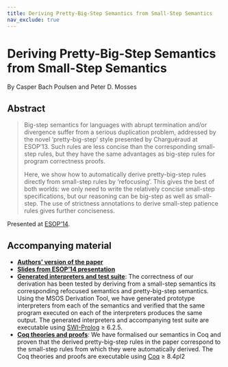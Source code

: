 ```yaml
---
title: Deriving Pretty-Big-Step Semantics from Small-Step Semantics
nav_exclude: true
---
```


# Deriving Pretty-Big-Step Semantics from Small-Step Semantics

By Casper Bach Poulsen and Peter D. Mosses

## Abstract

> Big-step semantics for languages with abrupt termination and/or divergence suffer from a serious duplication problem, addressed by the novel ‘pretty-big-step’ style presented by Charguéraud at ESOP’13. Such rules are less concise than the corresponding small-step rules, but they have the same advantages as big-step rules for program correctness proofs.
>
> Here, we show how to automatically derive pretty-big-step rules directly from small-step rules by ‘refocusing’. This gives the best of both worlds: we only need to write the relatively concise small-step specifications, but our reasoning can be big-step as well as small-step. The use of strictness annotations to derive small-step patience rules gives further conciseness.

Presented at [ESOP’14](https://flint.cs.yale.edu/esop2014/).

## Accompanying material

- **[Authors’ version of the paper](/files/2014/01/esop14.pdf)**
- **[Slides from ESOP’14 presentation](/files/2014/01/esop14-presentation.pdf)**
- **[Generated interpreters and test suite](/files/2014/01/esop14_interpreters.zip)**: The correctness of our derivation has been tested by deriving from a small-step semantics its corresponding refocused semantics and pretty-big-step semantics. Using the MSOS Derivation Tool, we have generated prototype interpreters from each of the semantics and verified that the same program executed on each of the interpreters produces the same output. The generated interpreters and accompanying test suite are executable using [SWI-Prolog](https://www.swi-prolog.org/) ≥ 6.2.5.
- **[Coq theories and proofs](/pubs/bachpoulsen2014a/coq/)**: We have formalised our semantics in Coq and proven that the derived pretty-big-step rules in the paper correspond to the small-step rules from which they were automatically derived. The Coq theories and proofs are executable using [Coq](https://coq.inria.fr/) ≥ 8.4pl2
